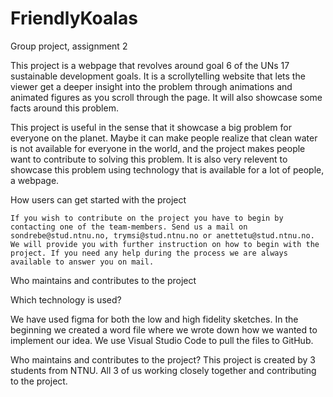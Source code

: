 # FriendlyKoalas

Group project, assignment 2

This project is a webpage that revolves around goal 6 of the UNs 17 sustainable development goals. It is a scrollytelling website that lets the viewer get a deeper insight into the problem through animations and animated figures as you scroll through the page. It will also showcase some facts around this problem. 

This project is useful in the sense that it showcase a big problem for everyone on the planet. Maybe it can make people realize that clean water is not available for everyone in the world, and the project makes people want to contribute to solving this problem. It is also very relevent to showcase this problem using technology that is available for a lot of people, a webpage.  

How users can get started with the project
    
    If you wish to contribute on the project you have to begin by contacting one of the team-members. Send us a mail on sondrebe@stud.ntnu.no, trymsi@stud.ntnu.no or anettetu@stud.ntnu.no. We will provide you with further instruction on how to begin with the project. If you need any help during the process we are always available to answer you on mail. 



Who maintains and contributes to the project

Which technology is used?

We have used figma for both the low and high fidelity sketches. In the beginning we created a word file where we wrote down how we wanted to implement our idea. We use Visual Studio Code to pull the files to GitHub.

Who maintains and contributes to the project?
This project is created by 3 students from NTNU. All 3 of us working closely together and contributing to the project.
